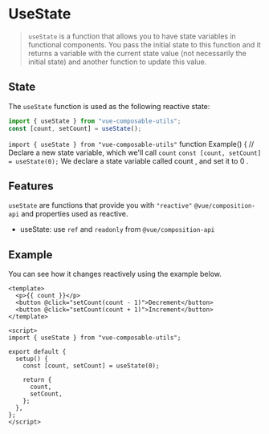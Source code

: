 # UseState
> `useState` is a function that allows you to have state variables in functional components. You pass the initial state to this function and it returns a variable with the current state value (not necessarily the initial state) and another function to update this value.

## State

The `useState` function is used as the following reactive state:

```js
import { useState } from "vue-composable-utils";
const [count, setCount] = useState();
```

`import { useState } from "vue-composable-utils"` function Example() { // Declare a new state variable, which we'll call `count` `const [count, setCount] = useState(0);` We declare a state variable called count , and set it to 0 .


## Features

`useState` are functions that provide you with `"reactive"` `@vue/composition-api` and properties used as reactive.

- useState: use `ref` and `readonly` from `@vue/composition-api`

## Example

You can see how it changes reactively using the example below.

```vue
<template>
  <p>{{ count }}</p>
  <button @click="setCount(count - 1)">Decrement</button>
  <button @click="setCount(count + 1)">Increment</button>
</template>

<script>
import { useState } from "vue-composable-utils";

export default {
  setup() {
    const [count, setCount] = useState(0);

    return {
      count,
      setCount,
    };
  },
};
</script>
```
<ToggleDarkMode/>

